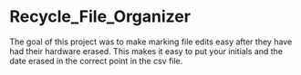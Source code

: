 # Recycle_File_Organizer
The goal of this project was to make marking file edits easy after they have had their hardware erased. This makes it easy to put your initials and the date erased in the correct point in the csv file.
